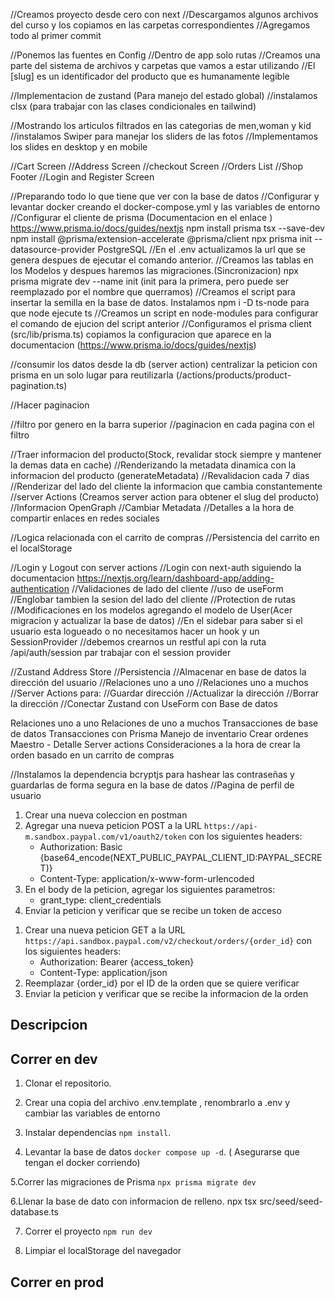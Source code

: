 //Creamos proyecto desde cero con next
//Descargamos algunos archivos del curso y los copiamos en las carpetas correspondientes
//Agregamos todo al primer commit

//Ponemos las fuentes en Config
//Dentro de app solo rutas
//Creamos una parte del sistema de archivos y carpetas que vamos a estar utilizando
//El [slug] es un identificador del producto que es humanamente legible

//Implementacion de zustand (Para manejo del estado global)
//instalamos clsx (para trabajar con las clases condicionales en tailwind)

//Mostrando los articulos filtrados en las categorias de men,woman y kid
//instalamos Swiper para manejar los sliders de las fotos
//Implementamos los slides en desktop y en mobile

//Cart Screen
//Address Screen
//checkout Screen
//Orders List
//Shop Footer
//Login and Register Screen

//Preparando todo lo que tiene que ver con la base de datos
//Configurar y levantar docker creando el docker-compose.yml y las variables de entorno
//Configurar el cliente de prisma (Documentacion en el enlace )
https://www.prisma.io/docs/guides/nextjs
npm install prisma tsx --save-dev
npm install @prisma/extension-accelerate @prisma/client
npx prisma init --datasource-provider PostgreSQL
//En el .env actualizamos la url que se genera despues de ejecutar el comando anterior.
//Creamos las tablas en los Modelos y despues haremos las migraciones.(Sincronizacion)
npx prisma migrate dev --name init (init para la primera, pero puede ser reemplazado por el nombre que querramos)
//Creamos el script para insertar la semilla en la base de datos. Instalamos npm i -D ts-node para que node ejecute ts
//Creamos un script en node-modules para configurar el comando de ejucion del script anterior
//Configuramos el prisma client (src/lib/prisma.ts) copiamos la configuracion que aparece en la documentacion (https://www.prisma.io/docs/guides/nextjs)

//consumir los datos desde la db (server action)
centralizar la peticion con prisma en un solo lugar para reutilizarla (/actions/products/product-pagination.ts)

//Hacer paginacion

//filtro por genero en la barra superior
//paginacion en cada pagina con el filtro

//Traer informacion del producto(Stock, revalidar stock siempre y mantener la demas data en cache)
//Renderizando la metadata dinamica con la informacion del producto (generateMetadata)
//Revalidacion cada 7 dias
//Renderizar del lado del cliente la informacion que cambia constantemente
//server Actions (Creamos server action para obtener el slug del producto)
//Informacion OpenGraph
//Cambiar Metadata
//Detalles a la hora de compartir enlaces en redes sociales

//Logica relacionada con el carrito de compras
//Persistencia del carrito en el localStorage

//Login y Logout con server actions
//Login con next-auth siguiendo la documentacion https://nextjs.org/learn/dashboard-app/adding-authentication
//Validaciones de lado del cliente
//uso de useForm
//Englobar tambien la sesion del lado del cliente
//Protection de rutas
//Modificaciones en los modelos agregando el modelo de User(Acer migracion y actualizar la base de datos)
//En el sidebar para saber si el usuario esta logueado o no necesitamos hacer un hook y un SessionProvider
//debemos crearnos un restful api con la ruta /api/auth/session par trabajar con el session provider

//Zustand Address Store
//Persistencia
//Almacenar en base de datos la dirección del usuario
//Relaciones uno a uno
//Relaciones uno a muchos
//Server Actions para:
//Guardar dirección
//Actualizar la dirección
//Borrar la dirección
//Conectar Zustand con UseForm con Base de datos

<!-- npx prisma migrate dev --name add-user-model -->
<!-- #git push -u origin main -->

Relaciones uno a uno
Relaciones de uno a muchos
Transacciones de base de datos
Transacciones con Prisma
Manejo de inventario
Crear ordenes
Maestro - Detalle
Server actions
Consideraciones a la hora de crear la orden basado en un carrito de compras

//Instalamos la dependencia bcryptjs para hashear las contraseñas y guardarlas de forma segura en la base de datos
//Pagina de perfil de usuario

<!-- NextAuth.js -->
<!-- //Crear una variable de entorno para generar una  semilla unica -->
<!-- Ejecutamos comando openssl rand -base64 32 y nos genera algo como esto  7sOGoMvllXorsgiTj1grLzxwHoFl7mAyVss1chCLO9Q=-->

<!-- Importante (En los scripts de node no utilizar las rutas de importacion con @ , porque no las reconoce) -->
<!-- Nota: para ejecutarlo debemos ir en la terminal a la ruta donde esta el seed y ejecutar npx tsc --init para crear un archivo de configuracion y asi se puedan hacer importaciones
desde el archivo del script.(al final use npx tsx src/seed/seed-database.ts para correr el script porque no me funciono con npm run seed-->
<!-- Nota: ngrok es un sitio para probar la app sin subirla a produccion -->

<!-- Nota: Si creamos las tablas en una app de terceros y despues en el proyecto ejecutamos (npx prisma db pull) podremos descargar los modelos con
sus respectivas relaciones y todo como lo hemos creado.Es util cuando ya tenemos una base de datos previamente creada-->

<!-- Hidratacion: Hicimos un loader en el componente del top-menu, y seteamos el loader en false dentro de un useEffect que va a disparar false cuando se termine de cargar
el componente, hicimos la condicion que no mostrara la cantidad del carrito hasta que se haya cargado el componente, y asi no da el error de hidratacion -->

<!-- NOTA: El transactionId es el id que nos da el proveedor de pagos para identificar la transaccion, es importante si tenemos varios proveedores de pagos manejar independiente para saber de quien es cada transaccion -->

<!-- https://www.npmjs.com/package/@paypal/react-paypal-js // Paquete de paypal oficial -->
<!-- Paypal//Hice las configuraciones de cuenta en paypal modo de desarrollador en sandbox, obtube un correo de prueba y contraseña de prueba, el la llave publica y la privada y las colo que en el .env -->
<!-- En produccion puede que solo halla que cambiar las api keys por las de produccion, para modo de desarrollo solo trabajar en sandbox -->
<!-- Debemos utilizar un provider generado por la documentacion de paypal en el cliente -->

<!-- Configuracion de prueba de peticion con postman -->

<!-- NOTA: No olvidar que los params que vienen en las peticiones deben ser de tipo Promise  -->

<!-- TODO: Hay que implementar una forma para que cuando se estan seleccionando la cantidad de los productos baje la cantidad que hay en el stock porque puede seleccionar la cantidad maxima y despues de agregar al carrito puede volver a seleccionar la cantidad maxima y asi consecutivamente -->

<!-- Deploy -->
<!-- despues que subimos el codigo github. En vercel agregamos el nuevo proyecto y lo conectamos con el que tenemos en github -->
<!-- Vamos al storage para agregar una nueva base de datos , en este caso postgres prisma -->
<!-- Copiamos las variables de entorno de postgres y las pegamos en nuestro .env -->
<!-- Hacemos la migracion de prisma para crear la base de datos en versel (prisma.io (En caso que de problemas, chequear en prisma las APIkeys)-->
<!-- Injectar el seed (De ser requerido, como en este proyecto) -->

1. Crear una nueva coleccion en postman
2. Agregar una nueva peticion POST a la URL `https://api-m.sandbox.paypal.com/v1/oauth2/token` con los siguientes headers:
   - Authorization: Basic {base64_encode(NEXT_PUBLIC_PAYPAL_CLIENT_ID:PAYPAL_SECRET)}
   - Content-Type: application/x-www-form-urlencoded
3. En el body de la peticion, agregar los siguientes parametros:
   - grant_type: client_credentials
4. Enviar la peticion y verificar que se recibe un token de acceso

<!-- Para chequear la orden de pago -->

1. Crear una nueva peticion GET a la URL `https://api.sandbox.paypal.com/v2/checkout/orders/{order_id}` con los siguientes headers:
   - Authorization: Bearer {access_token}
   - Content-Type: application/json
2. Reemplazar {order_id} por el ID de la orden que se quiere verificar
3. Enviar la peticion y verificar que se recibe la informacion de la orden

## Descripcion

## Correr en dev

1. Clonar el repositorio.

2. Crear una copia del archivo .env.template , renombrarlo a .env y cambiar las variables de entorno

3. Instalar dependencias `npm install`.

4. Levantar la base de datos `docker compose up -d`. ( Asegurarse que tengan el docker corriendo)

5.Correr las migraciones de Prisma `npx prisma migrate dev`

6.Llenar la base de dato con informacion de relleno. npx tsx src/seed/seed-database.ts

7. Correr el proyecto `npm run dev`

8. Limpiar el localStorage del navegador

## Correr en prod

